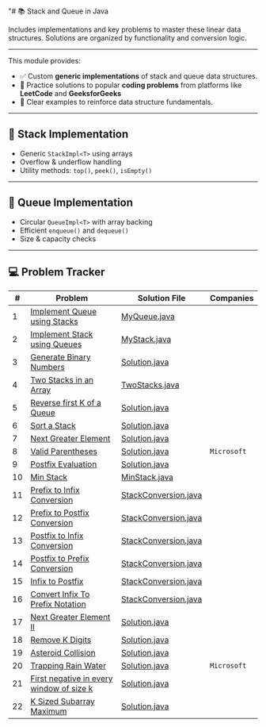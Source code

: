 "# 📚 Stack and Queue in Java

Includes implementations and key problems to master these linear data structures. Solutions are organized by
functionality and conversion logic.

---

This module provides:

- ✅ Custom **generic implementations** of stack and queue data structures.
- 🧠 Practice solutions to popular **coding problems** from platforms like **LeetCode** and **GeeksforGeeks**
- 📖 Clear examples to reinforce data structure fundamentals.

---

## 🧱 Stack Implementation

- Generic `StackImpl<T>` using arrays
- Overflow & underflow handling
- Utility methods: `top()`, `peek()`, `isEmpty()`

---

## 🔁 Queue Implementation

- Circular `QueueImpl<T>` with array backing
- Efficient `enqueue()` and `dequeue()`
- Size & capacity checks

---

## 💻 Problem Tracker

| #  | Problem                                                                                                                                   | Solution File                                  | Companies   |
|----|-------------------------------------------------------------------------------------------------------------------------------------------|------------------------------------------------|-------------|
| 1  | [Implement Queue using Stacks](https://leetcode.com/problems/implement-queue-using-stacks/)                                               | [MyQueue.java](./MyQueue.java)                 |             |
| 2  | [Implement Stack using Queues](https://leetcode.com/problems/implement-stack-using-queues/)                                               | [MyStack.java](./MyStack.java)                 |             |
| 3  | [Generate Binary Numbers](https://www.geeksforgeeks.org/problems/generate-binary-numbers-1587115620/1)                                    | [Solution.java](./Solution.java)               |             |
| 4  | [Two Stacks in an Array](https://www.geeksforgeeks.org/problems/implement-two-stacks-in-an-array/1)                                       | [TwoStacks.java](./TwoStacks.java)             |             |
| 5  | [Reverse first K of a Queue](https://www.geeksforgeeks.org/problems/reverse-first-k-elements-of-queue/1)                                  | [Solution.java](./Solution.java)               |             |
| 6  | [Sort a Stack](https://www.geeksforgeeks.org/problems/sort-a-stack/1)                                                                     | [Solution.java](./Solution.java)               |             |
| 7  | [Next Greater Element](https://www.geeksforgeeks.org/problems/next-larger-element-1587115620/1)                                           | [Solution.java](./Solution.java)               |             |
| 8  | [Valid Parentheses](https://leetcode.com/problems/valid-parentheses/)                                                                     | [Solution.java](./Solution.java)               | `Microsoft` |
| 9  | [Postfix Evaluation](https://www.geeksforgeeks.org/problems/evaluation-of-postfix-expression1735/1)                                       | [Solution.java](./Solution.java)               |             |
| 10 | [Min Stack](https://leetcode.com/problems/min-stack/)                                                                                     | [MinStack.java](./MinStack.java)               |             |
| 11 | [Prefix to Infix Conversion](https://www.geeksforgeeks.org/problems/prefix-to-infix-conversion/1)                                         | [StackConversion.java](./StackConversion.java) |             |
| 12 | [Prefix to Postfix Conversion](https://www.geeksforgeeks.org/problems/prefix-to-postfix-conversion/1)                                     | [StackConversion.java](./StackConversion.java) |             |
| 13 | [Postfix to Infix Conversion](https://www.geeksforgeeks.org/problems/postfix-to-infix-conversion/1)                                       | [StackConversion.java](./StackConversion.java) |             |
| 14 | [Postfix to Prefix Conversion](https://www.geeksforgeeks.org/problems/postfix-to-prefix-conversion/1)                                     | [StackConversion.java](./StackConversion.java) |             |
| 15 | [Infix to Postfix](https://www.geeksforgeeks.org/problems/infix-to-postfix-1587115620/1)                                                  | [StackConversion.java](./StackConversion.java) |             |
| 16 | [Convert Infix To Prefix Notation](https://www.geeksforgeeks.org/dsa/convert-infix-prefix-notation/)                                      | [StackConversion.java](./StackConversion.java) |             |
| 17 | [Next Greater Element II](https://leetcode.com/problems/next-greater-element-ii/description/)                                             | [Solution.java](./Solution.java)               |             |
| 18 | [Remove K Digits](https://leetcode.com/problems/remove-k-digits/description/)                                                             | [Solution.java](./Solution.java)               |             |
| 19 | [Asteroid Collision](https://leetcode.com/problems/asteroid-collision/description/)                                                       | [Solution.java](./Solution.java)               |             |
| 20 | [Trapping Rain Water](https://leetcode.com/problems/trapping-rain-water/description/)                                                     | [Solution.java](./Solution.java)               | `Microsoft` |
| 21 | [First negative in every window of size k](https://www.geeksforgeeks.org/problems/first-negative-integer-in-every-window-of-size-k3345/1) | [Solution.java](./Solution.java)               |             |
| 22 | [K Sized Subarray Maximum](https://leetcode.com/problems/sliding-window-maximum/)                                                         | [Solution.java](./Solution.java)               |             |

